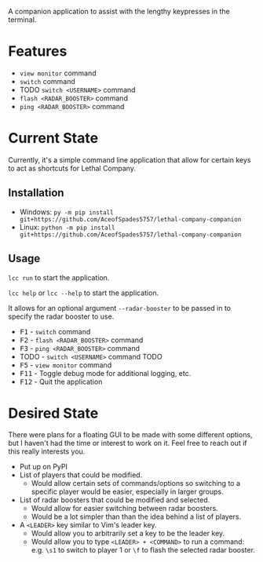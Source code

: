 A companion application to assist with the lengthy keypresses in the terminal.

# Features

* `view monitor` command
* `switch` command
* TODO `switch <USERNAME>` command
* `flash <RADAR_BOOSTER>` command
* `ping <RADAR_BOOSTER>` command

# Current State

Currently, it's a simple command line application that allow for certain keys to act as shortcuts for Lethal Company.

## Installation

* Windows: `py -m pip install git+https://github.com/AceofSpades5757/lethal-company-companion`
* Linux: `python -m pip install git+https://github.com/AceofSpades5757/lethal-company-companion`

## Usage

`lcc run` to start the application.

`lcc help` or `lcc --help` to start the application.

It allows for an optional argument `--radar-booster` to be passed in to specify the radar booster to use.

* <kbd>F1</kbd> - `switch` command
* <kbd>F2</kbd> - `flash <RADAR_BOOSTER>` command
* <kbd>F3</kbd> - `ping <RADAR_BOOSTER>` command
* TODO - `switch <USERNAME>` command TODO
* <kbd>F5</kbd> - `view monitor` command
* <kbd>F11</kbd> - Toggle debug mode for additional logging, etc.
* <kbd>F12</kbd> - Quit the application

# Desired State

There were plans for a floating GUI to be made with some different options, but I haven't had the time or interest to work on it. Feel free to reach out if this really interests you.

* Put up on PyPI
* List of players that could be modified.
  * Would allow certain sets of commands/options so switching to a specific player would be easier, especially in larger groups.
* List of radar boosters that could be modified and selected.
  * Would allow for easier switching between radar boosters.
  * Would be a lot simpler than than the idea behind a list of players.
* A `<LEADER>` key similar to Vim's leader key.
  * Would allow you to arbitrarily set a key to be the leader key.
  * Would allow you to type `<LEADER> + <COMMAND>` to run a command: e.g. `\s1` to switch to player 1 or `\f` to flash the selected radar booster.
